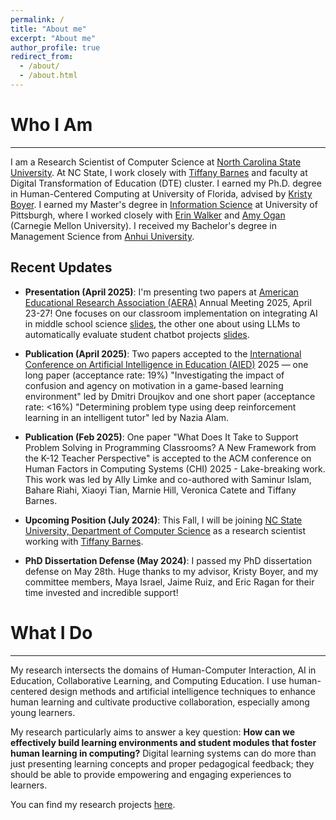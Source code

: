 ```yaml
---
permalink: /
title: "About me" 
excerpt: "About me"
author_profile: true
redirect_from: 
  - /about/
  - /about.html
---
```

<script src="https://www.w3counter.com/tracker.js?id=129746"></script>



# Who I Am
-----

I am a Research Scientist of Computer Science at [North Carolina State University](https://www.csc.ncsu.edu/index.php). At NC State, I work closely with [Tiffany Barnes](https://www.csc.ncsu.edu/people/tmbarnes) and faculty at Digital Transformation of Education (DTE) cluster. I earned my Ph.D. degree in Human-Centered Computing at University of Florida, advised by [Kristy Boyer](https://www.cise.ufl.edu/research/learndialogue/person.php?id=keboyer). I earned my Master's degree in [Information Science](https://sci.pitt.edu/) at University of Pittsburgh, where I worked closely with [Erin Walker](https://www.cs.pitt.edu/people/full-time-faculty/erin-walker/) and [Amy Ogan](https://www.amyogan.com/) (Carnegie Mellon University). I received my Bachelor's degree in Management Science from [Anhui University](http://en.ahu.edu.cn/).

## Recent Updates

- **Presentation (April 2025)**: I'm presenting two papers at [American Educational Research Association (AERA)](https://www.aera.net/Events-Meetings/AERA-2025-Annual-Meeting) Annual Meeting 2025, April 23-27! One focuses on our classroom implementation on integrating AI in middle school science [slides](../files/Tian_AERA25_My_bot_can_talk_science.pdf), the other one about using LLMs to automatically evaluate student chatbot projects [slides](../files/Tian_AERA25_LLM_Chatbot_Evaluation.pdf). 

- **Publication (April 2025)**: Two papers accepted to the [International Conference on Artificial Intelligence in Education (AIED)](https://aied2025.itd.cnr.it/) 2025 — one long paper (acceptance rate: 19%) "Investigating the impact of confusion and agency on motivation in a game-based learning environment" led by Dmitri Droujkov and one short paper (acceptance rate: <16%) "Determining problem type using deep reinforcement learning in an intelligent tutor" led by Nazia Alam.  

- **Publication (Feb 2025)**: One paper "What Does It Take to Support Problem Solving in Programming Classrooms? A New Framework from the K-12 Teacher Perspective" is accepted to the ACM conference on Human Factors in Computing Systems (CHI) 2025 - Lake-breaking work. This work was led by Ally Limke and co-authored with Saminur Islam, Bahare Riahi, Xiaoyi Tian, Marnie Hill, Veronica Catete and Tiffany Barnes. 

- **Upcoming Position (July 2024)**: This Fall, I will be joining [NC State University, Department of Computer Science](https://www.csc.ncsu.edu/index.php) as a research scientist working with [Tiffany Barnes](https://www.csc.ncsu.edu/people/tmbarnes).

- **PhD Dissertation Defense (May 2024)**: I passed my PhD dissertation defense on May 28th. Huge thanks to my advisor, Kristy Boyer, and my committee members, Maya Israel, Jaime Ruiz, and Eric Ragan for their time invested and incredible support!



# What I Do
-----

My research intersects the domains of Human-Computer Interaction, AI in Education, Collaborative Learning, and Computing Education. I use human-centered design methods and artificial intelligence techniques to enhance human learning and cultivate productive collaboration, especially among young learners. 

My research particularly aims to answer a key question: **How can we effectively build learning environments and student modules that foster human learning in computing?** Digital learning systems can do more than just presenting learning concepts and proper pedagogical feedback; they should be able to provide empowering and engaging experiences to learners. 
 
You can find my research projects [here](https://sylvia935.github.io/research/). 

